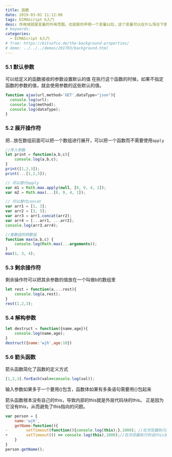 ```yaml
---
title: 函数
date: 2019-03-01 11:12:06
tags: ECMAScript 6入门
desc: 作用域就是变量的作用范围。也就是你声明一个变量以后，这个变量可以在什么场合下使用。以前的JavaScript只有全局作用域，和函数作用域。
# keywords: 
categories:
  - ECMAScript 6入门
# from: https://bitsofco.de/the-background-properties/
# demo: ../../../demos/201703/background.html
---
```


<a name="cd7c34ab"></a>
### 5.1 默认参数
可以给定义的函数接收的参数设置默认的值 在执行这个函数的时候，如果不指定函数的参数的值，就会使用参数的这些默认的值。

```javascript
function ajax(url,method='GET',dataType="json"){
  console.log(url);
  console.log(method);
  console.log(dataType);
}
```

<a name="4c1e6d07"></a>
### 5.2 展开操作符

把...放在数组前面可以把一个数组进行展开，可以把一个函数而不需要使用`apply`

```javascript
//传入参数
let print = function(a,b,c){
    console.log(a,b,c);
}
print([1,2,3]);
print(...[1,2,3]);

// 可以替代apply
var m1 = Math.max.apply(null, [8, 9, 4, 1]);
var m2 = Math.max(...[8, 9, 4, 1]);

// 可以替代concat
var arr1 = [1, 3];
var arr2 = [3, 5];
var arr3 = arr1.concat(arr2);
var arr4 = [...arr1, ...arr2];
console.log(arr3,arr4);

//类数组的转数组
function max(a,b,c) {
    console.log(Math.max(...arguments));
}
max(1, 3, 4);
```

<a name="2e240cbd"></a>
### 5.3 剩余操作符
剩余操作符可以把其余参数的值放在一个叫做b的数组里

```javascript
let rest = function(a,...rest){
    console.log(a,rest);
}
rest(1,2,3);
```

<a name="15af98a3"></a>
### 5.4 解构参数

```javascript
let destruct = function({name,age}){
	console.log(name,age);
}
destruct({name:'wjh',age:10})
```

<a name="b3120037"></a>
### 5.6 箭头函数

箭头函数简化了函数的定义方式

```javascript
[1,2,3].forEach(val=>console.log(val));
```

输入参数如果多于一个要用()包含，函数体如果有多条语句需要用{}包起来

箭头函数根本没有自己的this，导致内部的this就是外层代码块的this。 正是因为它没有this，从而避免了this指向的问题。

```javascript
var person = {
    name:'wjh',
    getName:function(){
-        setTimeout(function(){console.log(this);},1000); //在浏览器执行的话this指向window
+        setTimeout(() => console.log(this),1000);//在浏览器执行的话this指向person
    }
}
person.getName();
```

